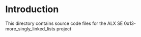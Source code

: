 # Introduction

This directory contains source code files for the ALX SE 0x13-more_singly_linked_lists project



